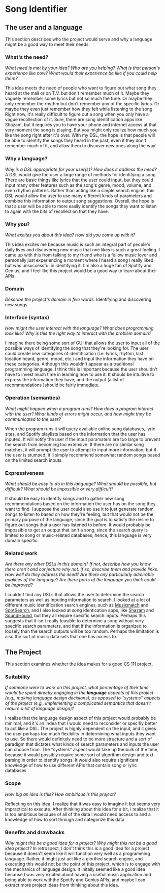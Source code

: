 # Song Identifier


## The user and a language
This section describes who the project would serve and why a language might be a
good way to meet their needs.


### What's the need?
_What need is met by your idea? Who are you helping? What is that person's
experience like now? What would their experience be like if you could help 
them?_

This idea meets the need of people who want to figure out what song they 
heard at the mall or on T.V. but don't remember much of it. Maybe they vaguely
remember some lyrics but not so much the tune. Or maybe they only remember the 
rhythm but don't remember any of the specific lyrics. Or maybe they even just 
remember how they felt while listening to the song. Right now, it's really 
difficult to figure out a song when you only have a vague recollection of it.
Sure, there are song identification apps like Shazam, but it requires you to have
your phone and internet access at that very moment the song is playing. But you
might only realize how much you like the song right after it's over. With my DSL,
the hope is that people will be able to identify the songs they heard in the past,
even if they don't remember much of it, and allow them to discover new ones along 
the way!


### Why a language?
_Why is a DSL appropriate for your user(s)? How does it address the need?_
A DSL would give the user a large range of methods for identifying a song.
There are basic things like lyrics that the user could input, but they could
input many other features such as the song's genre, mood, volume, and even rhythm
patterns. Rather than acting like a simple search engine, this DSL would allow the 
user to use many different kinds of parameters and combine this information to 
output song suggestions. Overall, the hope is that a user will be able to more
easily identify the songs they want to listen to again with the bits of recollection
that they have.


### Why you?
_What excites you about this idea? How did you come up with it?_

This idea excites me because music is such an integral part of people's daily
lives and discovering new music that one likes is such a great feeling. I came up
with this from talking to my friend who is a fellow music lover and personally just
experiencing a moment where I heard a song I really liked but was unsuccessful in
identifying it. I'm also a huge fan of Spotify and Genius, and I feel like this
project would be a good way to learn about their APIs. 


### Domain
_Describe the project's domain in five words._
Identifying and discovering new songs


### Interface (syntax)
_How might the user interact with the language? What does programming look 
like? Why is this the right way to interact with the problem domain?_

I imagine there being some sort of GUI that allows the user to input all
of the possible ways of identifying the song that they're looking for. The user
could create new categories of identification (i.e. lyrics, rhythm, last location
heard, genre, mood, etc.) and input the information they have on these categories.
Although this wouldn't appear as a traditional programming language, I think this
is important because the user shouldn't have to invest much time in learning how
to use it. It should be intuitive to express the information they have, and the
output (a list of recommendations )should be fairly immediate.


### Operation (semantics)
_What might happen when a program runs? How does a program interact with the
user? What kinds of errors might occur, and how might they be communicated to
the user?_

When the program runs it will query available online song databases, lyric
sites, and Spotify playlists based on the information that the user has inputed. 
It will notify the user if the input paramaters are too large to prevent the 
search from becoming too extensive. If there are no similar song matches, it
will prompt the user to attempt to input more information, but if the user is
stumped, it'll simply recommend somewhat random songs based on the limited
search inputs.


### Expressiveness
_What should be easy to do in this language? What should be possible, but
difficult? What should be impossible or very difficult?_

It should be easy to identify songs and to gather new song recommendations based
on the information the user has on the song they want to find. I suppose the user
could also use it to just generate random songs to listen to based on how they're
feeling, but that would not be the primary purpose of the language, since the goal
is to satisfy the desire to figure out songs that a user has listened to before. It
would probably be impossible to get an output that isn't a song, since the search
query is limited to song or music-related databases; hence, this language is very
domain specific.


### Related work
_Are there any other DSLs in this domain? If not, describe how you know there
aren't and conjecture why not. If so, describe them and provide links. How well 
do they address the need? Are there any particularly admirable qualities of the
language? Are there parts of the language you think could be improved?_

I couldn't find any DSLs that allows the user to determine the search parameters
as well as inputing information to search. I looked at a lot of different music
identification search engines, such as [Musixmatch](https://www.musixmatch.com/) and [SpotSearch](http://www.spotsearch.se/), 
and I also looked at song identication apps, like [Shazam](http://www.shazam.com/) and [SoundHound](http://soundhound.com/),
but they all require specific search inputs. Perhaps this suggests that it 
isn't really feasible to determine a song without very specific search parameters,
and that if the information is organized to loosely than the search outputs will
be too random. Perhaps the limitation is also the sort of music data sets that one 
has access to. 


## The Project
This section examines whether the idea makes for a good CS 111 project.


### Suitability
_If someone were to work on this project, what percentage of their time would be
spent directly engaging in the **language** aspects of this project (e.g.,
making language design decisions), as opposed to "systems" aspects of the
project (e.g., implementing a complicated semantics that doesn't require a lot
of language design)?_

I realize that the language design aspect of this project would probably be minimal,
and it's an indea that I would need to reconsider or specifiy better to act like a
DSL. The project is highly dependent on the input, and it gives the user perhaps too
much flexibility in determining what inputs they want to use. So there would definitely
need to be more structure and a sort of paradigm that dictates what kinds of search
parameters and inputs the user can choose from. The "systems" aspect would take up the
bulk of the time, because it would possibly require some sort of algorithm design and
text parsing in order to identify songs. It would also require significant knowledge
of how to use different APIs that contain song or lyric databases.


### Scope
_How big an idea is this? How ambitious is this project?_

Reflecting on this idea, I realize that it was easy to imagine it but seems very
impractical to execute. After thinking about this idea for a bit, I realize that
it is too ambitious because of all of the data I would need access to and a knowledge 
of how to sort through and categorize this data.


### Benefits and drawbacks
_Why might this be a good idea for a project? Why might this not be a good idea 
project?_
In retrospect, I don't think this is a good idea for a project because it doesn't
seem like it will function very well as a programming language. Rather, it might 
just act like a glorified search engine, and executing this would not be the point 
of this project, which is to engage with the mechanics of language design. It initally
seemed like a good idea because I was very excited about having a useful music
application and being able to work withthe Spotify and Genius APIs, and maybe I can
extract more project ideas from thinking about this idea.

